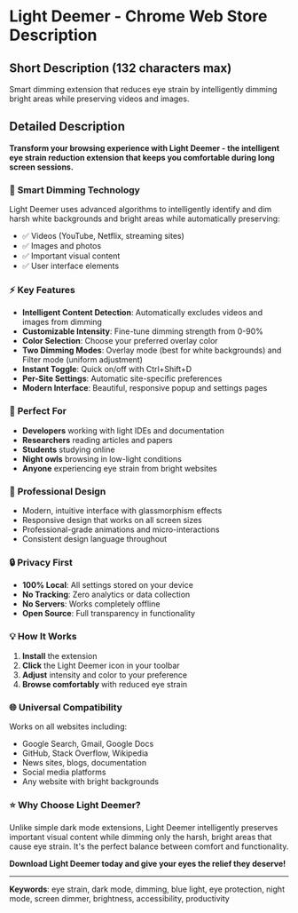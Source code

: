 # Light Deemer - Chrome Web Store Description

## Short Description (132 characters max)
Smart dimming extension that reduces eye strain by intelligently dimming bright areas while preserving videos and images.

## Detailed Description

**Transform your browsing experience with Light Deemer - the intelligent eye strain reduction extension that keeps you comfortable during long screen sessions.**

### 🌙 **Smart Dimming Technology**
Light Deemer uses advanced algorithms to intelligently identify and dim harsh white backgrounds and bright areas while automatically preserving:
- ✅ Videos (YouTube, Netflix, streaming sites)
- ✅ Images and photos
- ✅ Important visual content
- ✅ User interface elements

### ⚡ **Key Features**
- **Intelligent Content Detection**: Automatically excludes videos and images from dimming
- **Customizable Intensity**: Fine-tune dimming strength from 0-90%
- **Color Selection**: Choose your preferred overlay color
- **Two Dimming Modes**: Overlay mode (best for white backgrounds) and Filter mode (uniform adjustment)
- **Instant Toggle**: Quick on/off with Ctrl+Shift+D
- **Per-Site Settings**: Automatic site-specific preferences
- **Modern Interface**: Beautiful, responsive popup and settings pages

### 🎯 **Perfect For**
- **Developers** working with light IDEs and documentation
- **Researchers** reading articles and papers
- **Students** studying online
- **Night owls** browsing in low-light conditions
- **Anyone** experiencing eye strain from bright websites

### 🚀 **Professional Design**
- Modern, intuitive interface with glassmorphism effects
- Responsive design that works on all screen sizes
- Professional-grade animations and micro-interactions
- Consistent design language throughout

### 🔒 **Privacy First**
- **100% Local**: All settings stored on your device
- **No Tracking**: Zero analytics or data collection
- **No Servers**: Works completely offline
- **Open Source**: Full transparency in functionality

### 💡 **How It Works**
1. **Install** the extension
2. **Click** the Light Deemer icon in your toolbar
3. **Adjust** intensity and color to your preference
4. **Browse comfortably** with reduced eye strain

### 🌐 **Universal Compatibility**
Works on all websites including:
- Google Search, Gmail, Google Docs
- GitHub, Stack Overflow, Wikipedia
- News sites, blogs, documentation
- Social media platforms
- Any website with bright backgrounds

### ⭐ **Why Choose Light Deemer?**
Unlike simple dark mode extensions, Light Deemer intelligently preserves important visual content while dimming only the harsh, bright areas that cause eye strain. It's the perfect balance between comfort and functionality.

**Download Light Deemer today and give your eyes the relief they deserve!**

---

**Keywords**: eye strain, dark mode, dimming, blue light, eye protection, night mode, screen dimmer, brightness, accessibility, productivity
